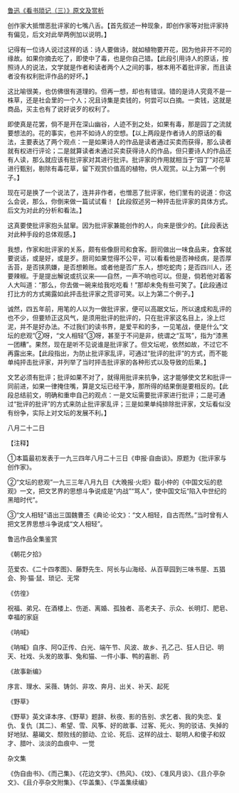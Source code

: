 [鲁迅《看书琐记（三）》原文及赏析](https://www.vrrw.net/wx/8527.html)

创作家大抵憎恶批评家的七嘴八舌。【首先叙述一种现象，即创作家等对批评家持有偏见，后文对此举两例加以说明。】

记得有一位诗人说过这样的话：诗人要做诗，就如植物要开花，因为他非开不可的缘故。如果你摘去吃了，即使中了毒，也是你自己错。【此段引用诗人的原话，按照诗人的说法，文学就是作者和读者两个人之间的事，根本用不着批评家，而且读者没有权利批评作品的好坏。】

这比喻很美，也仿佛很有道理的。但再一想，却也有错误。错的是诗人究竟不是一株草，还是社会里的一个人；况且诗集是卖钱的，何尝可以白摘。一卖钱，这就是商品，买主也有了说好说歹的权利了。



即使真是花罢，倘不是开在深山幽谷，人迹不到之处，如果有毒，那是园丁之流就要想法的。花的事实，也并不如诗人的空想。【以上两段是作者诗人的原话的看法，主要表达了两个观点：一是如果诗人的作品是读者通过买卖而获得，那么读者就有权进行评论；二是就算读者未通过买卖获得诗人的作品，但只要诗人的作品还有人读，那么就应该有批评家对其进行批评。批评家的作用就相当于“园丁”对花草进行甄别，剔除有毒花草，留下观赏价值高的植物，供人观赏。以上为第一个例子。】

现在可是换了一个说法了，连并非作者，也憎恶了批评家，他们里有的说道：你这么会说，那么，你倒来做一篇试试看！【此段叙述另一种抨击批评家的具体方式。后文为对此的分析和看法。】

这真要使批评家抱头鼠窜。因为批评家兼能创作的人，向来是很少的。【此段表达对此种手段的总体观感。】

我想，作家和批评家的关系，颇有些像厨司和食客。厨司做出一味食品来，食客就要说话，或是好，或是歹。厨司如果觉得不公平，可以看看他是否神经病，是否厚舌苔，是否挟夙嫌，是否想赖账。或者他是否广东人，想吃蛇肉；是否四川人，还要辣椒。于是提出解说或抗议来——自然，一声不响也可以。但是，倘若他对着客人大叫道：“那么，你去做一碗来给我吃吃看！”那却未免有些可笑了。【此段通过打比方的方式揭露如此抨击批评家之荒谬可笑。以上为第二个例子。】

诚然，四五年前，用笔的人以为一做批评家，便可以高踞文坛，所以速成和乱评的也不少，但要矫正这风气，是须用批评的批评的，只在批评家这名目上，涂上烂泥，并不是好办法。不过我们的读书界，是爱平和的多，一见笔战，便是什么“文坛的悲观”②呀，“文人相轻”③呀，甚至于不问是非，统谓之“互骂”，指为“漆黑一团糟”。果然，现在是听不见说谁是批评家了。但文坛呢，依然如故，不过它不再露出来。【此段指出，为防止批评家乱评，可通过“批评的批评”的方式，而不能单纯抨击批评家，并列举了当时抨击批评家的各种形式以及导致的后果。】

文艺必须有批评；批评如果不对了，就得用批评来抗争，这才能够使文艺和批评一同前进，如果一律掩住嘴，算是文坛已经干净，那所得的结果倒是要相反的。【此段总结前文，明确和重申自己的观点：一是文坛需要批评家进行批评；二是可通过“批评的批评”的方式来防止批评家乱评；三是如果单纯排除批评家，文坛看似没有纷争，实际上对文坛的发展不利。】

八月二十二日



【注释】

①本篇最初发表于一九三四年八月二十三日《申报·自由谈》。原题为《批评家与创作家》。

②“文坛的悲观”一九三三年八月九日《大晚报·火炬》载小仲的《中国文坛的悲观》一文，把文艺界的思想斗争说成是“内战”“骂人”，使中国文坛“陷入中世纪的黑暗时代”。

③“文人相轻”语出三国魏曹丕《典论·论文》：“文人相轻，自古而然。”当时曾有人把文艺界思想斗争说成“文人相轻”。

鲁迅作品全集鉴赏

《朝花夕拾》

范爱农、《二十四孝图》、藤野先生、阿长与山海经、从百草园到三味书屋、五猖会、狗·猫·鼠、琐记、无常

《仿徨》

祝福、弟兄、在酒楼上、伤逝、离婚、孤独者、高老夫子、示众、长明灯、肥皂、幸福的家庭

《呐喊》

《呐喊》自序、阿Q正传、白光、端午节、风波、故乡、孔乙己、狂人日记、明天、社戏、头发的故事、兔和猫、一件小事、鸭的喜剧、药

《故事新编》

序言、理水、采薇、铸剑、非攻、奔月、出关、补天、起死

《野草》

《野草》英文译本序、《野草》题辞、秋夜、影的告别、求乞者、我的失恋、复仇、复仇〔其二〕、希望、雪、风筝、好的故事、过客、死火、狗的驳诘、失掉的好地狱、墓碣文、颓败线的颤动、立论、死后、这样的战士、聪明人和傻子和奴才、腊叶、淡淡的血痕中、一觉

杂文集

《伪自由书》、《而己集》、《花边文学》、《热风》、《坟》、《准风月谈》、《且介亭杂文》、《且介亭杂文附集》、《华盖集》、《华盖集续编》

